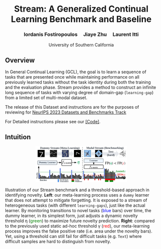 
<h1 style="text-align:center"> Stream: A Generalized Continual Learning Benchmark and Baseline </h1>

<h3 style="text-align:center"> Iordanis Fostiropoulos &nbsp;&nbsp;&nbsp; Jiaye Zhu &nbsp;&nbsp;&nbsp; Laurent Itti</h3>
<p style="text-align:center"> University of Southern California</p>

<p style="text-align:center">
<!-- <a href="">[arXiv]</a>
&nbsp;&nbsp;&nbsp;
<a href="https://github.com/fostiropoulos/stream">[Code]</a>
&nbsp;&nbsp;&nbsp;
<a href="https://github.com/fostiropoulos/stream">[Data]</a> -->
</p>


## Overview


In  General Continual Learning (GCL), the goal is to learn a sequence of tasks that are presented once while maintaining performance on all previously learned tasks without the task identity during both the training and the evaluation phase. Stream provides a method to construct an infinite long sequence of tasks with varying degree of domain-gap (`learning-gap`) from a limited set of multi-modal dataset.

The release of this Dataset and instructions are for the purposes of reviewing for [NeurIPS 2023 Datasets and Benchmarks Track](https://nips.cc/Conferences/2023/CallForDatasetsBenchmarks)

For Detailed instructions please see our <a href="https://github.com/fostiropoulos/surprise-stream">[Code]</a>.


## Intuition

<p style="text-align:center">
<img src="stream.png" alt="drawing" width="60%"/>
</p>

Illustration of our Stream benchmark and a threshold-based approach in identifying novelty. **Left**: our meta-learning process uses a `dummy` learner that does not attempt to mitigate
forgetting. It is exposed to a stream of heterogeneous tasks (with different `learning-gaps`), just
like the actual learner. By monitoring transitions to novel tasks (<span style="color:blue">blue</span> bars) over time, the dummy
learner, in its simplest form, just adjusts a dynamic novelty threshold η (<span style="color:green">green</span>) to maximize future
novelty prediction. **Right**: compared to the previously used static ad-hoc threshold γ (<span style="color:red">red</span>), our
meta-learning process improves the false positive rate (i.e. area under the novelty bars). Yet, using a
threshold can still fail for difficult tasks (e.g. `Text`) where difficult samples are hard to distinguish
from novelty.